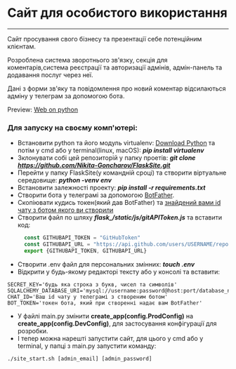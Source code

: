 # Сайт для особистого використання

***

Сайт просування свого бізнесу та презентації себе потенційним клієнтам.

Розроблена система зворотнього зв'язку, секція для коментарів,система реєстрації та авторизації адмінів, адмін-панель та
додавання послуг через неї.

Дані з форми зв'яку та повідомлення про новий коментар відсилаються адміну у телеграм за допомогою бота.

Preview: [Web on python](http://develop352.pythonanywhere.com/)<br>

### Для запуску на своєму комп'ютері:

* Встановити python та його модуль virtualenv: [Download Python](https://www.python.org/downloads/) та потім у cmd або у
  terminal(linux, macOS): ***pip install virtualenv***
* Зклонувати собі цей репозиторій у папку проетів:
  ***git clone https://github.com/Nikita-Goncharov/FlaskSite.git***
* Перейти у папку FlaskSite(у командній сроці) та створити віртуальне середовище: ***python -venv env***
* Встановити залежності проекту: ***pip install -r requirements.txt***
* Створити бота у телеграмі за допомогою [BotFather](https://t.me/botfather?start=botostore).
* Скопіювати кудись токен(який дав BotFather)
  та [знайдений вами id чату з ботом якого ви створили](https://awd.in.ua/yak-otrimati-id-chata-dlya-bota-telegram.html)
* Створити файл по шляху ***flask_/static/js/gitAPIToken.js*** та вставити код:
  ```js
    const GITHUBAPI_TOKEN = "GitHubToken"
    const GITHUBAPI_URL = "https://api.github.com/users/USERNAME/repos"
    export {GITHUBAPI_TOKEN, GITHUBAPI_URL}
  ```
* Створити .env файл для персональних змінних: ***touch .env***
* Відкрити у будь-якому редакторі тексту або у консолі та вставити:

```dotenv
SECRET_KEY='будь яка строка з букв, чисел та символів'
SQLALCHEMY_DATABASE_URI='mysql://username:password@host:port/database_name'
CHAT_ID='Ваш id чату у телеграмі з створеним ботом'
BOT_TOKEN='токен бота, який при створенні надає вам BotFather'
```

* У файлі main.py змінити **create_app(config.ProdConfig)** на **create_app(config.DevConfig)**, для застосування
  конфігурації для розробки.
* І тепер можна нарешті запустити сайт, для цього у cmd або у terminal, у папці з main.py запустити команду:

```shell
./site_start.sh [admin_email] [admin_password]
```
